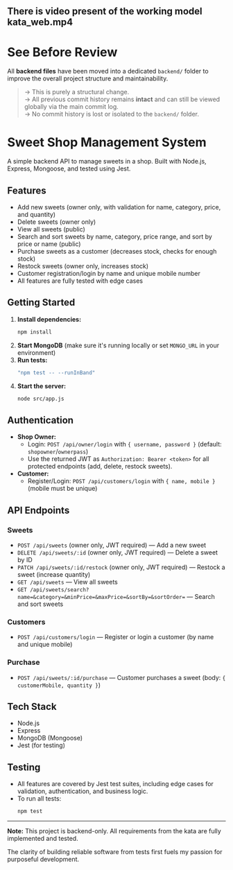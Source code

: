 ## There is video present of the working model kata_web.mp4

# See Before Review

All **backend files** have been moved into a dedicated `backend/` folder to improve the overall project structure and maintainability.

> -> This is purely a structural change.  
> -> All previous commit history remains **intact** and can still be viewed globally via the main commit log.  
> -> No commit history is lost or isolated to the `backend/` folder.



# Sweet Shop Management System

A simple backend API to manage sweets in a shop. Built with Node.js, Express, Mongoose, and tested using Jest.

## Features

- Add new sweets (owner only, with validation for name, category, price, and quantity)
- Delete sweets (owner only)
- View all sweets (public)
- Search and sort sweets by name, category, price range, and sort by price or name (public)
- Purchase sweets as a customer (decreases stock, checks for enough stock)
- Restock sweets (owner only, increases stock)
- Customer registration/login by name and unique mobile number
- All features are fully tested with edge cases

## Getting Started

1. **Install dependencies:**
   ```bash
   npm install
   ```
2. **Start MongoDB** (make sure it's running locally or set `MONGO_URL` in your environment)
3. **Run tests:**
   ```bash
   "npm test -- --runInBand"
   ```
4. **Start the server:**
   ```bash
   node src/app.js
   ```

## Authentication

- **Shop Owner:**
  - Login: `POST /api/owner/login` with `{ username, password }` (default: `shopowner`/`ownerpass`)
  - Use the returned JWT as `Authorization: Bearer <token>` for all protected endpoints (add, delete, restock sweets).
- **Customer:**
  - Register/Login: `POST /api/customers/login` with `{ name, mobile }` (mobile must be unique)

## API Endpoints

### Sweets

- `POST /api/sweets` (owner only, JWT required) — Add a new sweet
- `DELETE /api/sweets/:id` (owner only, JWT required) — Delete a sweet by ID
- `PATCH /api/sweets/:id/restock` (owner only, JWT required) — Restock a sweet (increase quantity)
- `GET /api/sweets` — View all sweets
- `GET /api/sweets/search?name=&category=&minPrice=&maxPrice=&sortBy=&sortOrder=` — Search and sort sweets

### Customers

- `POST /api/customers/login` — Register or login a customer (by name and unique mobile)

### Purchase

- `POST /api/sweets/:id/purchase` — Customer purchases a sweet (body: `{ customerMobile, quantity }`)

## Tech Stack

- Node.js
- Express
- MongoDB (Mongoose)
- Jest (for testing)

## Testing

- All features are covered by Jest test suites, including edge cases for validation, authentication, and business logic.
- To run all tests:
  ```bash
  npm test
  ```

---

**Note:** This project is backend-only. All requirements from the kata are fully implemented and tested.


The clarity of building reliable software from tests first fuels my passion for purposeful development.